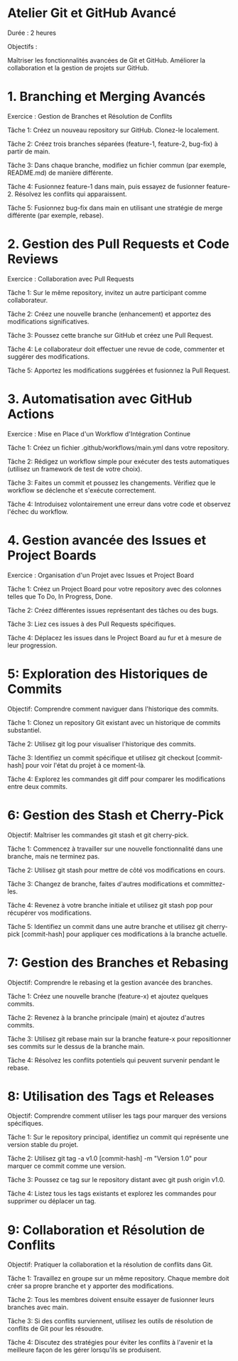 # Atelier Git et GitHub Avancé
Durée : 2 heures

Objectifs :

Maîtriser les fonctionnalités avancées de Git et GitHub.
Améliorer la collaboration et la gestion de projets sur GitHub.

# 1. Branching et Merging Avancés
Exercice : Gestion de Branches et Résolution de Conflits

Tâche 1: Créez un nouveau repository sur GitHub. Clonez-le localement.

Tâche 2: Créez trois branches séparées (feature-1, feature-2, bug-fix) à partir de main.

Tâche 3: Dans chaque branche, modifiez un fichier commun (par exemple, README.md) de manière différente.

Tâche 4: Fusionnez feature-1 dans main, puis essayez de fusionner feature-2. Résolvez les conflits qui apparaissent.

Tâche 5: Fusionnez bug-fix dans main en utilisant une stratégie de merge différente (par exemple, rebase).


# 2. Gestion des Pull Requests et Code Reviews
Exercice : Collaboration avec Pull Requests

Tâche 1: Sur le même repository, invitez un autre participant comme collaborateur.

Tâche 2: Créez une nouvelle branche (enhancement) et apportez des modifications significatives.

Tâche 3: Poussez cette branche sur GitHub et créez une Pull Request.

Tâche 4: Le collaborateur doit effectuer une revue de code, commenter et suggérer des modifications.

Tâche 5: Apportez les modifications suggérées et fusionnez la Pull Request.


# 3. Automatisation avec GitHub Actions
Exercice : Mise en Place d'un Workflow d'Intégration Continue

Tâche 1: Créez un fichier .github/workflows/main.yml dans votre repository.

Tâche 2: Rédigez un workflow simple pour exécuter des tests automatiques (utilisez un framework de test de votre choix).

Tâche 3: Faites un commit et poussez les changements. Vérifiez que le workflow se déclenche et s'exécute correctement.

Tâche 4: Introduisez volontairement une erreur dans votre code et observez l'échec du workflow.

# 4. Gestion avancée des Issues et Project Boards
Exercice : Organisation d'un Projet avec Issues et Project Board

Tâche 1: Créez un Project Board pour votre repository avec des colonnes telles que To Do, In Progress, Done.

Tâche 2: Créez différentes issues représentant des tâches ou des bugs.

Tâche 3: Liez ces issues à des Pull Requests spécifiques.

Tâche 4: Déplacez les issues dans le Project Board au fur et à mesure de leur progression.


# 5: Exploration des Historiques de Commits
Objectif: Comprendre comment naviguer dans l'historique des commits.

Tâche 1: Clonez un repository Git existant avec un historique de commits substantiel.

Tâche 2: Utilisez git log pour visualiser l'historique des commits.

Tâche 3: Identifiez un commit spécifique et utilisez git checkout [commit-hash] pour voir l'état du projet à ce moment-là.

Tâche 4: Explorez les commandes git diff pour comparer les modifications entre deux commits.


# 6: Gestion des Stash et Cherry-Pick
Objectif: Maîtriser les commandes git stash et git cherry-pick.

Tâche 1: Commencez à travailler sur une nouvelle fonctionnalité dans une branche, mais ne terminez pas.

Tâche 2: Utilisez git stash pour mettre de côté vos modifications en cours.

Tâche 3: Changez de branche, faites d'autres modifications et committez-les.

Tâche 4: Revenez à votre branche initiale et utilisez git stash pop pour récupérer vos modifications.

Tâche 5: Identifiez un commit dans une autre branche et utilisez git cherry-pick [commit-hash] pour appliquer ces modifications à la branche actuelle.


# 7: Gestion des Branches et Rebasing
Objectif: Comprendre le rebasing et la gestion avancée des branches.

Tâche 1: Créez une nouvelle branche (feature-x) et ajoutez quelques commits.

Tâche 2: Revenez à la branche principale (main) et ajoutez d'autres commits.

Tâche 3: Utilisez git rebase main sur la branche feature-x pour repositionner ses commits sur le dessus de la branche main.

Tâche 4: Résolvez les conflits potentiels qui peuvent survenir pendant le rebase.


# 8: Utilisation des Tags et Releases
Objectif: Comprendre comment utiliser les tags pour marquer des versions spécifiques.

Tâche 1: Sur le repository principal, identifiez un commit qui représente une version stable du projet.

Tâche 2: Utilisez git tag -a v1.0 [commit-hash] -m "Version 1.0" pour marquer ce commit comme une version.

Tâche 3: Poussez ce tag sur le repository distant avec git push origin v1.0.

Tâche 4: Listez tous les tags existants et explorez les commandes pour supprimer ou déplacer un tag.


# 9: Collaboration et Résolution de Conflits

Objectif: Pratiquer la collaboration et la résolution de conflits dans Git.

Tâche 1: Travaillez en groupe sur un même repository. Chaque membre doit créer sa propre branche et y apporter des modifications.

Tâche 2: Tous les membres doivent ensuite essayer de fusionner leurs branches avec main.

Tâche 3: Si des conflits surviennent, utilisez les outils de résolution de conflits de Git pour les résoudre.

Tâche 4: Discutez des stratégies pour éviter les conflits à l'avenir et la meilleure façon de les gérer lorsqu'ils se produisent.


